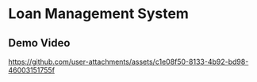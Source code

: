 # Loan Management System

## Demo Video

https://github.com/user-attachments/assets/c1e08f50-8133-4b92-bd98-46003151755f
